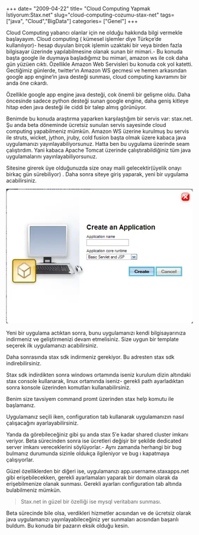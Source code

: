 +++
date= "2009-04-22"
title= "Cloud Computing Yapmak İstiyorum:Stax.net"
slug="cloud-computing-cozumu-stax-net"
tags= ["java", "Cloud","BigData"]
categories= ["Genel"]
+++


Cloud Computing yabancı olanlar için ne olduğu hakkında bilgi vermekle başlayayım. Cloud computing ( kümesel işlemler diye Türkçe’de kullanılıyor)- hesap duyulan birçok işlemin uzaktaki bir veya birden fazla bilgisayar üzerinde yapılabilmesine olanak sunan bir mimari.- Bu konuda başta google ile duymaya başladığımız bu mimari, amazon ws ile cok daha gün yüzüen cıktı. Özellikle Amazon Web Servisleri bu konuda cok yol katetti. Gectiğimiz günlerde, twitter‘ın Amazon WS gecmesi ve hemen arkasından google app engine‘in java desteği sunması, cloud computing kavramını bir anda öne cıkardı.

Özellikle google app engine java desteği, cok önemli bir gelişme oldu. Daha öncesinde sadece python desteği sunan google engine, daha geniş kitleye hitap eden java desteği ile ciddi bir talep almış görünüyor.

Benimde bu konuda araştırma yaparken karşılaştığım bir servis var: stax.net. Şu anda beta döneminde ücretsiz sunulan servis sayesinde cloud computing yapabilmeniz mümkün. Amazon WS üzerine kurulmuş bu servis ile struts, wicket, jython, jruby, cold fusion başta olmak üzere kabaca java uygulamanızı yayınlayabiliyorsunuz. Hatta ben bu uygulama üzerinde seam çalıştırdım. Yani kabaca Apache Tomcat üzerinde çalıştırabildiğiniz tüm java uygulamalarını yayınlayabiliyorsunuz.

Sitesine girerek üye olduğunuzda size onay maili gelecektir(üyelik onayı birkaç gün sürebiliyor) . Daha sonra siteye giriş yaparak, yeni bir uygulama acabilirsiniz.

![Stax Net](/images/stax-net.webp)

Yeni bir uygulama actıktan sonra, bunu uygulamanızı kendi bilgisayarınıza indirmeniz ve geliştirmenizi devam etmelisiniz. Size uygun bir template seçerek ilk uygulamanızı acabilirsiniz.

Daha sonrasında stax sdk indirmeniz gerekiyor. Bu adresten stax sdk indirebilirsiniz.

Stax sdk indirdikten sonra windows ortamında iseniz kurulum dizin altındaki stax console kullanarak, linux ortamında iseniz- gerekli path ayarladıktan sonra konsole üzerinden komutları kullanabilirsiniz.

Benim size tavsiyem command promt üzerinden stax help komutu ile başlamanız.

Uygulamanız seçili iken, configuration tab kullanarak uygulamanızın nasıl çalışacağını ayarlayabilirsiniz. 

Yanda da görebileceğiniz gibi şu anda stax 5′e kadar shared cluster imkanı veriyor. Beta sürecinden sonra ise ücretleri değişir bir şekilde dedicated server imkanı vereceklerini söylüyorlar.- Aynı zamanda herhangi bir bug bulmanız durumunda sizinle oldukça ilgileniyor ve bug ı kapatmaya çalışıyorlar.

Güzel özelliklerden bir diğeri ise, uygulamanızı app.username.staxapps.net gibi erişebilecekken, gerekli ayarlamaları yaparak bir domain olarak da erişebilmenize olanak sunması. Gerekli ayarları configuration tab altında bulabilmeniz mümkün.

>Stax.net in güzel bir özelliği ise mysql veritabanı sunması.

Beta sürecinde bile olsa, verdikleri hizmetler acısından ve de ücretsiz olarak java uygulamanızı yayınlayabileceğiniz yer sunmaları acısından başarılı buldum. Bu konuda bir pazarın eksik olduğu kesin.